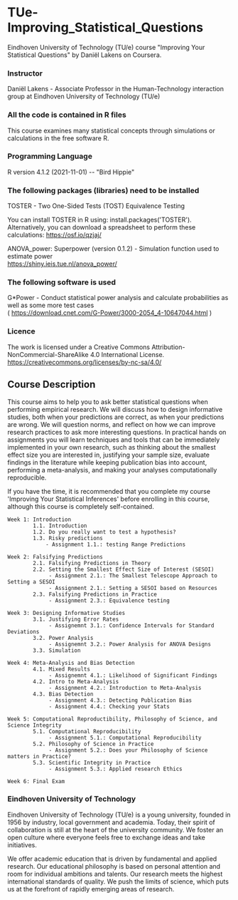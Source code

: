 # TUe-Improving_Statistical_Questions
Eindhoven University of Technology (TU/e) course "Improving Your Statistical Questions" by Daniël Lakens on Coursera.
### Instructor
Daniël Lakens - Associate Professor in the Human-Technology interaction group at Eindhoven University of Technology (TU/e)


### All the code is contained in R files
This course examines many statistical concepts through simulations or calculations in the free software R. 


### Programming Language
R version 4.1.2 (2021-11-01) -- "Bird Hippie"


### The following packages (libraries) need to be installed
TOSTER - Two One-Sided Tests (TOST) Equivalence Testing  

You can install TOSTER in R using: install.packages('TOSTER'). 
Alternatively, you can download a spreadsheet to perform these calculations: https://osf.io/qzjaj/

ANOVA_power: Superpower (version 0.1.2)  - Simulation function used to estimate power  
https://shiny.ieis.tue.nl/anova_power/




### The following software is used 
G*Power - Conduct statistical power analysis and calculate probabilities as well as some more test cases  
           ( https://download.cnet.com/G-Power/3000-2054_4-10647044.html )

### Licence
The work is licensed under a Creative Commons Attribution-NonCommercial-ShareAlike 4.0 International License. https://creativecommons.org/licenses/by-nc-sa/4.0/

## Course Description
This course aims to help you to ask better statistical questions when performing empirical research. We will discuss how to design informative studies, both when your predictions are correct, as when your predictions are wrong. We will question norms, and reflect on how we can improve research practices to ask more interesting questions. In practical hands on assignments you will learn techniques and tools that can be immediately implemented in your own research, such as thinking about the smallest effect size you are interested in, justifying your sample size, evaluate findings in the literature while keeping publication bias into account, performing a meta-analysis, and making your analyses computationally reproducible.

If you have the time, it is recommended that you complete my course 'Improving Your Statistical Inferences' before enrolling in this course, although this course is completely self-contained.

    Week 1: Introduction 
            1.1. Introduction
            1.2. Do you really want to test a hypothesis?
            1.3. Risky predictions
                - Assignment 1.1.: testing Range Predictions
                
    Week 2: Falsifying Predictions
            2.1. Falsifying Predictions in Theory
            2.2. Setting the Smallest Effect Size of Interest (SESOI)
                 - Assignment 2.1.: The Smallest Telescope Approach to Setting a SESOI
                 - Assignment 2.1.: Setting a SESOI based on Resources
            2.3. Falsifying Predictions in Practice
                 - Assignment 2.3.: Equivalence testing
            
    Week 3: Designing Informative Studies
            3.1. Justifying Error Rates
                 - Assignemnt 3.1.: Confidence Intervals for Standard Deviations
            3.2. Power Analysis
                 - Assignemnt 3.2.: Power Analysis for ANOVA Designs
            3.3. Simulation     
                 
    Week 4: Meta-Analysis and Bias Detection
            4.1. Mixed Results
                 - Assignemnt 4.1.: Likelihood of Significant Findings
            4.2. Intro to Meta-Analysis
                 - Assignment 4.2.: Introduction to Meta-Analysis
            4.3. Bias Detection     
                 - Assignment 4.3.: Detecting Publication Bias
                 - Assignment 4.4.: Checking your Stats
                 
    Week 5: Computational Reproductibility, Philosophy of Science, and Science Integrity
            5.1. Computational Reproducibility
                 - Assignment 5.1.: Computational Reproducibility
            5.2. Philosophy of Science in Practice
                 - Assignment 5.2.: Does your Philosophy of Science matters in Practice?
            5.3. Scientific Integrity in Practice
                 - Assignment 5.3.: Applied research Ethics
            
    Week 6: Final Exam
           
   
                
                
### Eindhoven University of Technology

Eindhoven University of Technology (TU/e) is a young university, founded in 1956 by industry, local government and academia. Today, their spirit of collaboration is
still at the heart of the university community. We foster an open culture where everyone feels free to exchange ideas and take initiatives.

We offer academic education that is driven by fundamental and applied research. Our educational philosophy is based on personal attention and room for individual
ambitions and talents. Our research meets the highest international standards of quality. We push the limits of science, which puts us at the forefront of rapidly
emerging areas of research.                
